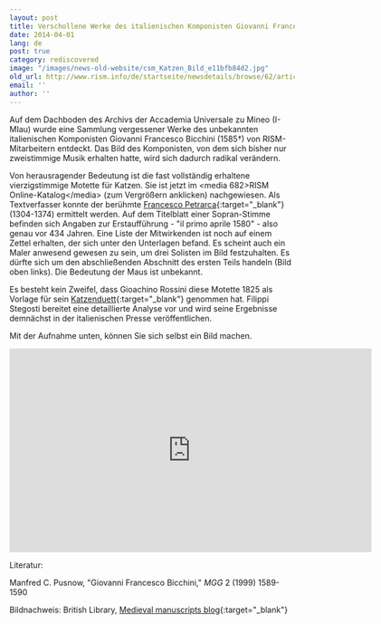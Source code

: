 ```yaml
---
layout: post
title: Verschollene Werke des italienischen Komponisten Giovanni Francesco Bicchini wiederentdeckt
date: 2014-04-01
lang: de
post: true
category: rediscovered
image: "/images/news-old-website/csm_Katzen_Bild_e11bfb84d2.jpg"
old_url: http://www.rism.info/de/startseite/newsdetails/browse/62/article/64/missing-works-by-italian-composer-giovanni-francesco-bicchini-discovered.html
email: ''
author: ''
---
```



Auf dem Dachboden des Archivs der Accademia Universale zu Mineo (I-MIau) wurde eine Sammlung vergessener Werke des unbekannten italienischen Komponisten Giovanni Francesco Bicchini (1585†) von RISM-Mitarbeitern entdeckt. Das Bild des Komponisten, von dem sich bisher nur zweistimmige Musik erhalten hatte, wird sich dadurch radikal verändern.

Von herausragender Bedeutung ist die fast vollständig erhaltene vierzigstimmige Motette für Katzen. Sie ist jetzt im \<media 682\>RISM Online-Katalog\</media\> (zum Vergrößern anklicken) nachgewiesen. Als Textverfasser konnte der berühmte [Francesco Petrarca](http://opac.rism.info/index.php?id=6&tx_bsbsearch_pi1%5Bsmode%5D=advanced&L=&tx_bsbsearch_pi1%5Bfield%5D%5B0%5D=sauthorlink&tx_bsbsearch_pi1%5Bquery%5D%5B0%5D=Petrarca,+Francesco&tx_bsbsearch_pi1%5Bfield%5D%5B1%5D=sauthor&tx_bsbsearch_pi1%5Bquery%5D%5B1%5D=&tx_bsbsearch_pi1%5Bfield%5D%5B2%5D=stitle&tx_bsbsearch_pi1%5Bquery%5D%5B2%5D=&tx_bsbsearch_pi1%5Bsubmit_button%5D=Suche){:target="_blank"} (1304-1374) ermittelt werden. Auf dem Titelblatt einer Sopran-Stimme befinden sich Angaben zur Erstaufführung - "il primo aprile 1580" - also genau vor 434 Jahren. Eine Liste der Mitwirkenden ist noch auf einem Zettel erhalten, der sich unter den Unterlagen befand. Es scheint auch ein Maler anwesend gewesen zu sein, um drei Solisten im Bild festzuhalten. Es dürfte sich um den abschließenden Abschnitt des ersten Teils handeln (Bild oben links). Die Bedeutung der Maus ist unbekannt.

Es besteht kein Zweifel, dass Gioachino Rossini diese Motette 1825 als Vorlage für sein [Katzenduett](http://opac.rism.info/search?documentid=455026159){:target="_blank"} genommen hat. Filippi Stegosti bereitet eine detaillierte Analyse vor und wird seine Ergebnisse demnächst in der italienischen Presse veröffentlichen.


Mit der Aufnahme unten, können Sie sich selbst ein Bild machen.


<iframe width="640" height="360" src="http://www.youtube.com/embed/qRG6h6H0_ho?rel=0&amp;start=66&amp;end=&amp;autoplay=0" frameborder="0" allowfullscreen></iframe>

Literatur:

Manfred C. Pusnow, "Giovanni Francesco Bicchini," _MGG_ 2 (1999) 1589-1590

Bildnachweis: British Library, [Medieval manuscripts blog](http://britishlibrary.typepad.co.uk/digitisedmanuscripts/2013/01/lolcats-of-the-middle-ages.html){:target="_blank"}



